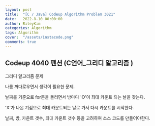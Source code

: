 ```yaml
---
layout: post
title:  "[C / Java] Codeup Algorithm Problem 3021"
date:   2022-8-10 00:00:00
author: RileyKim
categories: Algorithm
tags: Algorithm
cover:  "/assets/instacode.png"
comments: true
---
```


## Codeup 4040 펜션 (C언어_그리디 알고리즘 )



그리디 알고리즘 문제

나름 까다로우면서 생각이 필요한 문제. 

날짜를 기준으로 for문을 돌리면서 방마다 'O'이 최대 카운트 되는 날을 찾는다. 

'X'가 나온 기점으로 최대 카운트되는 날로 가서 다시 카운트를 시작한다. 

날짜, 방, 카운트 갯수, 최대 카운트 갯수 등을 고려하여 소스 코드를 만들어야한다. 



<script src="https://gist.github.com/RileyKim/4df069647e19e60df86eb321e07604c2.js"></script>

